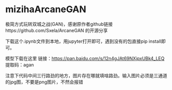 # mizihaArcaneGAN
极简方式玩转双城之战(GAN)，感谢原作者github链接https://github.com/Sxela/ArcaneGAN 的开源分享

下载这个.ipynb文件到本地，用jupyter打开即可，遇到没有的包直接pip install即可。

模型下载在这里
链接：https://pan.baidu.com/s/12n4gJAt69NXjpxUBk4_LEQ
提取码：agan

注意下代码中间三行路劲的地方，图片存在哪就填啥路劲。输入图片必须是三通道的jpg图，不要是png图片，不然会报错
